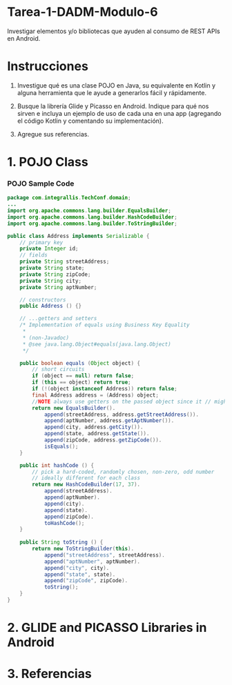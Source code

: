 # Tarea-1-DADM-Modulo-6

 Investigar elementos y/o bibliotecas que ayuden al consumo de REST APIs en Android.

# Instrucciones

1. Investigue qué es una clase POJO en Java, su equivalente en Kotlin y alguna herramienta que le ayude a generarlos fácil y rápidamente.


2. Busque la librería Glide y Picasso en Android. Indique para qué nos sirven e incluya un ejemplo de uso de cada una en una app (agregando el código Kotlin y comentando su implementación).
3. Agregue sus referencias.

# 1. POJO Class

### POJO Sample Code

```java
package com.integrallis.TechConf.domain;
...
import org.apache.commons.lang.builder.EqualsBuilder;
import org.apache.commons.lang.builder.HashCodeBuilder;
import org.apache.commons.lang.builder.ToStringBuilder;

public class Address implements Serializable {
    // primary key
    private Integer id;
    // fields
    private String streetAddress;
    private String state;
    private String zipCode;
    private String city;
    private String aptNumber;

    // constructors
    public Address () {}

    // ...getters and setters
    /* Implementation of equals using Business Key Equality
     *
     * (non-Javadoc)
     * @see java.lang.Object#equals(java.lang.Object)
     */

    public boolean equals (Object object) {
        // short circuits
        if (object == null) return false;
        if (this == object) return true;
        if (!(object instanceof Address)) return false;
        final Address address = (Address) object;
        //NOTE always use getters on the passed object since it // might be a Hibernate Proxy
        return new EqualsBuilder().
            append(streetAddress, address.getStreetAddress()).
            append(aptNumber, address.getAptNumber()).
            append(city, address.getCity()).
            append(state, address.getState()).
            append(zipCode, address.getZipCode()).
            isEquals();
    }

    public int hashCode () {
        // pick a hard-coded, randomly chosen, non-zero, odd number
        // ideally different for each class
        return new HashCodeBuilder(17, 37).
            append(streetAddress).
            append(aptNumber).
            append(city).
            append(state).
            append(zipCode).
            toHashCode();
    }
    
    public String toString () {
        return new ToStringBuilder(this).
            append("streetAddress", streetAddress).
            append("aptNumber", aptNumber).
            append("city", city).
            append("state", state).
            append("zipCode", zipCode).
            toString();
    }
}
```

# 2. GLIDE and PICASSO Libraries in Android

# 3. Referencias
